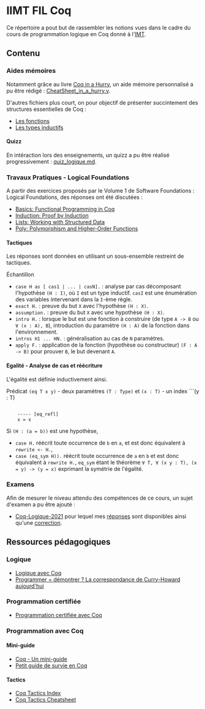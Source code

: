 # IIMT FIL Coq

Ce répertoire a pout but de rassembler les notions vues dans le cadre du cours de programmation logique en Coq donné à l'[IMT](https://www.imt-atlantique.fr/fr/formation/ingenieur-par-apprentissage/ingenierie-logicielle).

## Contenu

### Aides mémoires

Notamment grâce au livre [Coq in a Hurry](https://cel.archives-ouvertes.fr/inria-00001173), un aide mémoire personnalisé a pu être rédigé : [CheatSheet_in_a_hurry.v](https://github.com/Naedri/IMT-Coq-revision_sheet/blob/main/Revision/CheatSheet_in_a_hurry.v).

D'autres fichiers plus court, on pour objectif de présenter succintement des structures essentielles de Coq :

- [Les fonctions](https://github.com/Naedri/IMT-Coq-revision_sheet/blob/main/Revision/functions.v)
- [Les types inductifs](https://github.com/Naedri/IMT-Coq-revision_sheet/blob/main/Revision/inductions.v)

#### Quizz

En intéraction lors des enseignements, un quizz a pu être réalisé progressivement : [quiz_logique.md](https://github.com/Naedri/IMT-Coq-revision_sheet/blob/main/Quizz/quiz_logique.md).

### Travaux Pratiques - Logical Foundations

A partir des exercices proposés par le Volume 1 de Software Foundations : Logical Foundations, des réponses ont été discutées :

- [Basics: Functional Programming in Coq](https://github.com/Naedri/IMT-Coq-revision_sheet/blob/main/Lectures/Basics.v)
- [Induction: Proof by Induction](https://github.com/Naedri/IMT-Coq-revision_sheet/blob/main/Lectures/Induction.v)
- [Lists: Working with Structured Data](https://github.com/Naedri/IMT-Coq-revision_sheet/blob/main/Lectures/Lists.v)
- [Poly: Polymorphism and Higher-Order Functions](https://github.com/Naedri/IMT-Coq-revision_sheet/blob/main/Lectures/Poly.v)

#### Tactiques

Les réponses sont données en utilisant un sous-ensemble restreint de tactiques.

Échantillon

- `case H as [ cas1 | ... | casN].` : analyse par cas décomposant l'hypothèse `(H : I)`, où `I` est un type inductif. `casI` est une énumération des variables intervenant dans la `I`-ème règle.
- `exact H.` : preuve du but `X` avec l'hypothèse `(H : X)`.
- `assumption.` : preuve du but `X` avec une hypothèse `(H : X)`.
- `intro H.` : lorsque le but est une fonction à construire (de type `A -> B` ou `∀ (x : A), B`), introduction du paramètre `(H : A)` de la fonction dans l'environnement.
- `intros H1 ... HN.` : généralisation au cas de `N` paramètres.
- `apply F.` : application de la fonction (hypothèse ou constructeur) `(F : A -> B)` pour prouver `B`, le but devenant `A`.

#### Egalité - Analyse de cas et réécriture

L'égalité est définie inductivement ainsi.

Prédicat `(eq T x y)` - deux paramètres `(T : Type)` et `(x : T)` - un index ```(y : T)

```

    ----- [eq_refl]
    x = x
```

Si `(H : (a = b))` est une hypothèse,

- `case H.` réécrit toute occurrence de `b` en `a`, et est donc équivalent à `rewrite <- H.`,
- `case (eq_sym H)).` réécrit toute occurrence de `a` en `b` et est donc équivalent à `rewrite H.`, `eq_sym` étant le théorème `∀ T, ∀ (x y : T), (x = y) -> (y = x)` exprimant la symétrie de l'égalité.

### Examens

Afin de mesurer le niveau attendu des compétences de ce cours, un sujet d'examen a pu être ajouté :

- [Coq-Logique-2021](./Exam/coq_logic_sujet.hs) pour lequel mes [réponses](https://github.com/Naedri/IMT-Coq-revision_sheet/blob/main/Exam/coq_logic_my_answer.v) sont disponibles ainsi qu'une [correction](https://github.com/Naedri/IMT-Coq-revision_sheet/blob/main/Exam/coq_logic_another_answer.v).

## Ressources pédagogiques

### Logique

- [Logique avec Coq](https://www.grall.name/teaching/logic/2022/index.html)
- [Programmer = démontrer ? La correspondance de Curry-Howard aujourd'hui](https://www.college-de-france.fr/site/xavier-leroy/course-2018-2019.htm)

### Programmation certifiée

- [Programmation certifiée avec Coq](https://grall.name/teaching/certifiedProgramming/2022/)

### Programmation avec Coq

#### Mini-guide

- [Coq - Un mini-guide](https://www.grall.name/teaching/logic/2022/coqMiniGuide.html)
- [Petit guide de survie en Coq](http://lim.univ-reunion.fr/staff/fred/Enseignement/IntroCoq/Exos-Coq/Petit-guide-de-survie-en-Coq.html#htoc22)

#### Tactics

- [Coq Tactics Index](https://pjreddie.com/coq-tactics/#reflexivity)
- [Coq Tactics Cheatsheet](https://www.cs.cornell.edu/courses/cs3110/2018sp/a5/coq-tactics-cheatsheet.html)

